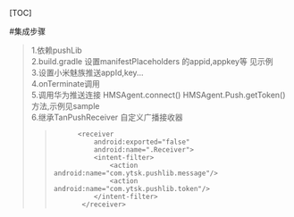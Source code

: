 [TOC]

#集成步骤  
>1.依赖pushLib  
>2.build.gradle 设置manifestPlaceholders 的appid,appkey等 见示例  
>3.设置小米魅族推送appId,key...  
>4.onTerminate调用  
>5.调用华为推送连接  HMSAgent.connect()  HMSAgent.Push.getToken()  方法,示例见sample  
>6.继承TanPushReceiver 自定义广播接收器  
>>           <receiver   
>>               android:exported="false"  
>>               android:name=".Receiver">  
>>               <intent-filter>  
>>                   <action android:name="com.ytsk.pushlib.message"/>  
>>                   <action android:name="com.ytsk.pushlib.token"/>  
>>               </intent-filter>  
>>            </receiver>  